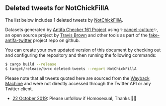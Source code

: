 ## Deleted tweets for NotChickFillA

The list below includes 1 deleted tweets by
[NotChickFillA](https://twitter.com/NotChickFillA).



Datasets generated by [Antifa Checker 161 Project](https://twitter.com/antifacheck161) using ✨[cancel-culture](https://github.com/travisbrown/cancel-culture)✨, an open source project by 
[Travis Brown](https://twitter.com/travisbrown) and other tools as part of the 
[fake-antifa-twitter](https://github.com/antifacheck161/fake-antifa-twitter) project repo on github.

You can create your own updated version of this document by checking out and configuring the
repository and then running the following commands:

```bash
$ cargo build --release
$ target/release/twcc deleted-tweets --report NotChickFillA
```

Please note that all tweets quoted here are sourced from the
[Wayback Machine](https://web.archive.org) and were not directly accessed through the Twitter API or
any Twitter client.

* [22 October 2019](https://web.archive.org/web/20191022221556/https://twitter.com/NotChickFillA/status/1186760261023125505): Please unfollow if Homosexual, Thanks 🙏🏻 <!--1186760261023125505-->
